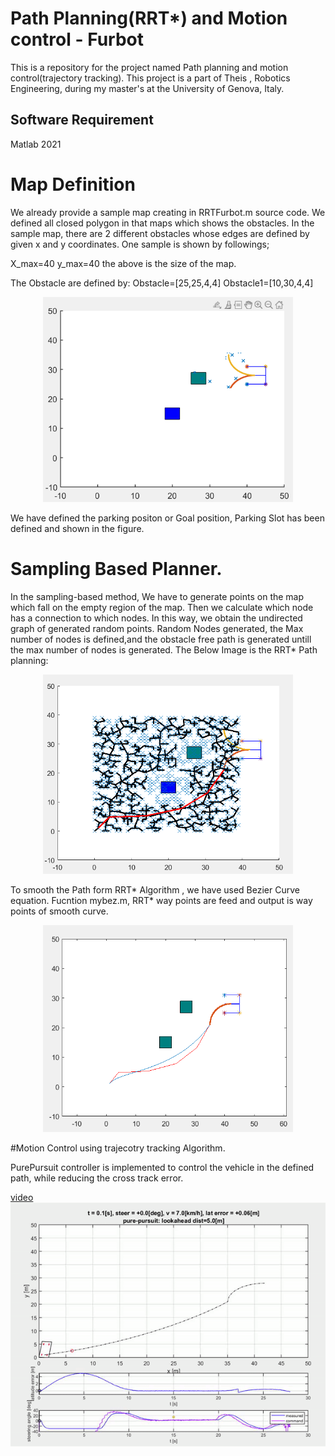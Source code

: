 # Path Planning(RRT*) and Motion control - Furbot
This is a repository for the project named Path planning and motion control(trajectory tracking).
This project is a part of Theis , Robotics Engineering, during my master's at the University of Genova, Italy.

## Software Requirement 

Matlab 2021

# Map Definition
We already provide a sample map creating in RRTFurbot.m source code. We defined all closed polygon in that maps which shows the obstacles.
In the sample map, there are 2 different obstacles whose edges are defined by given x and y coordinates.
One sample is shown by followings;

X_max=40
y_max=40
the above is the size of the map.

The Obstacle are defined by:
Obstacle=[25,25,4,4]
Obstacle1=[10,30,4,4]
<p align="center">
  <img src="outputs/Map.png" width="400"/>  
  
</p>

We have defined the parking positon or Goal position, Parking Slot has been defined and shown in the figure.


# Sampling Based Planner.

In the sampling-based method, We have to generate points on the map which fall on the empty region of the map.
Then we calculate which node has a connection to which nodes.  In this way, we obtain the undirected graph of generated random points.
Random Nodes generated, the Max number of nodes is defined,and the obstacle free path is generated  untill the max number of nodes is generated.
The Below Image is the RRT* Path planning:

<p align="center">
  <img src="outputs/RRTstar path.png" width="400"/>  
  
</p>
To smooth the Path form RRT* Algorithm , we have used Bezier Curve equation.
Fucntion mybez.m, RRT* way points are feed and output is way points of smooth curve.

<p align="center">
  <img src="outputs/Smooth Path.png" width="400"/>  
  
</p>

#Motion Control using trajecotry tracking Algorithm.

PurePursuit controller is implemented to control the vehicle in the defined path, while reducing the cross track error.

[video](https://github.com/srini0613/Path-Planning-With-RRT-/blob/main/outputs/result.avi)
![simulation](https://github.com/srini0613/Path-Planning-With-RRT-/blob/main/outputs/Motion%20control%20of%20Furbot.gif)

